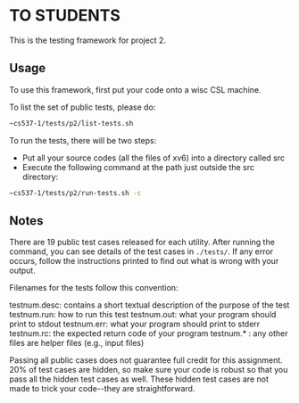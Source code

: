 # TO STUDENTS

This is the testing framework for project 2.

## Usage

To use this framework, first put your code onto a wisc CSL machine.

To list the set of public tests, please do:

```bash
~cs537-1/tests/p2/list-tests.sh
```

To run the tests, there will be two steps:
- Put all your source codes (all the files of xv6) into a directory called src
- Execute the following command at the path just outside the src directory:

```bash
~cs537-1/tests/p2/run-tests.sh -c
```


## Notes

There are 19 public test cases released for each utility. After running the command, you can see details of the test cases in `./tests/`. If any error occurs, follow the instructions printed to find out what is wrong with your output.

Filenames for the tests follow this convention:

testnum.desc: contains a short textual description of the purpose of the test
testnum.run: how to run this test
testnum.out: what your program should print to stdout
testnum.err: what your program should print to stderr
testnum.rc: the expected return code of your program
testnum.* : any other files are helper files (e.g., input files)

Passing all public cases does not guarantee full credit for this assignment. 20% of test cases are hidden, so make sure your code is robust so that you pass all the hidden test cases as well. These hidden test cases are not made to trick your code--they are straightforward.
